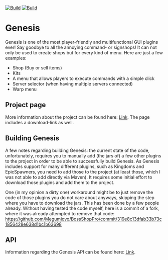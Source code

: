 [![Build](https://github.com/magemonkeystudio/genesis/actions/workflows/release.yml/badge.svg?branch=main)](https://s01.oss.sonatype.org/content/repositories/snapshots/studio/magemonkey/genesis)
[![Build](https://github.com/magemonkeystudio/genesis/actions/workflows/devbuild.yml/badge.svg?branch=dev)](https://s01.oss.sonatype.org/content/repositories/snapshots/studio/magemonkey/genesis)

# Genesis

Genesis is one of the most player-friendly and multifunctional GUI plugins ever! Say goodbye to all the annoying
command- or signshops!
It can not only be used to create shops but for every kind of menu. Here are just a few examples:

* Shop (Buy or sell items)
* Kits
* A menu that allows players to execute commands with a simple click
* Server selector (when having multiple servers connected)
* Warp menu

## Project page

More information about the project can be found here: [Link](https://www.spigotmc.org/resources/222/). The page includes
a download-link as well.

## Building Genesis

A few notes regarding building Genesis: the current state of the code, unfortunately, requires you to manually add (the
jars of) a few other plugins to the project in order to be able to successfully build Genesis. As Genesis includes
support for many different plugins, such as Kingdoms and EpicSpawners, you need to add those to the project (at least
those, which I was not able to add directly via Maven). It requires some initial effort to download those plugins and
add them to the project.

One (in my opinion a dirty one) workaround might be to just remove the code of those plugins you do not care about
anyways, skipping the step where you have to download the jars. This has been done by a few people already. Without
having tested the code myself, here is a commit of a fork, where it was already attempted to remove that code:
https://github.com/Megumiovo/BossShopPro/commit/319e8c13dfab33b73c1856428e638d1bc1b63698

## API

Information regarding the Genesis API can be found here: [Link](https://www.spigotmc.org/wiki/bossshoppro-api/).
